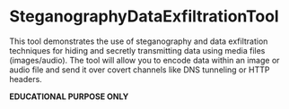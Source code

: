 # SteganographyDataExfiltrationTool
This tool demonstrates the use of steganography and data exfiltration techniques for hiding and secretly transmitting data using media files (images/audio). 
The tool will allow you to encode data within an image or audio file and send it over covert channels like DNS tunneling or HTTP headers.

**EDUCATIONAL PURPOSE ONLY**
